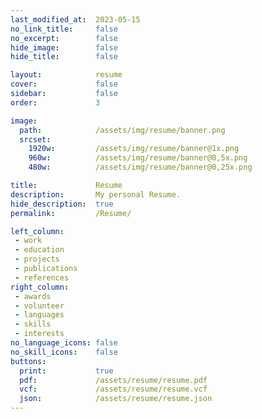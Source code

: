 ```yaml
---
last_modified_at:  2023-05-15
no_link_title:     false
no_excerpt:        false
hide_image:        false
hide_title:        false

layout:            resume
cover:             false
sidebar:           false
order:             3

image:
  path:            /assets/img/resume/banner.png
  srcset:
    1920w:         /assets/img/resume/banner@1x.png
    960w:          /assets/img/resume/banner@0,5x.png
    480w:          /assets/img/resume/banner@0,25x.png

title:             Resume
description:       My personal Resume.
hide_description:  true
permalink:         /Resume/

left_column:
 - work
 - education
 - projects
 - publications
 - references
right_column:
 - awards
 - volunteer
 - languages
 - skills
 - interests
no_language_icons: false
no_skill_icons:    false
buttons:
  print:           true
  pdf:             /assets/resume/resume.pdf
  vcf:             /assets/resume/resume.vcf
  json:            /assets/resume/resume.json
---
```

